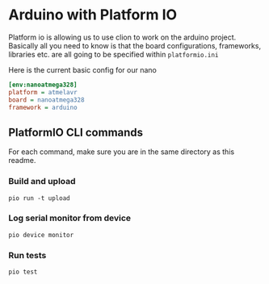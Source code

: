 # Arduino with Platform IO

Platform io is allowing us to use clion to work on the arduino project.
Basically all you need to know is that the board configurations, frameworks, libraries etc. are all going to be specified within `platformio.ini`

Here is the current basic config for our nano

```.ini
[env:nanoatmega328]
platform = atmelavr
board = nanoatmega328
framework = arduino
```

## PlatformIO CLI commands

For each command, make sure you are in the same directory as this readme.

### Build and upload
`pio run -t upload`

### Log serial monitor from device
`pio device monitor`

### Run tests
`pio test`

